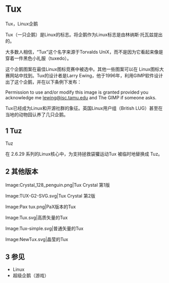 # Tux



Tux，Linux企鹅

Tux（一只企鹅）是Linux的标志。将企鹅作为Linux标志是由林纳斯·托瓦兹提出的。

大多数人相信，“Tux”这个名字来源于Torvalds UniX，而不是因为它看起来像是穿着一件黑色小礼服（tuxedo）。

这个企鹅图案在最佳Linux图标竞赛中被选中。其他一些图案可以在 Linux图标大赛网站中找到。Tux的设计者是Larry Ewing，他于1996年，利用GIMP软件设计出了这个企鹅，并在以下条例下发布：

Permission to use and/or modify this image is granted provided you acknowledge me lewing@isc.tamu.edu and The GIMP if someone asks.

Tux已经成为Linux和开源社群的象征。英国Linux用户组（British LUG）甚至在当地的动物园认养了几只企鹅。



## 1 Tuz

Tuz

在 2.6.29 系列的Linux核心中，为支持拯救袋獾运动Tux 被临时地替换成 Tuz。



## 2 其他版本

Image:Crystal_128_penguin.png|Tux Crystal 第1版

Image:TUX-G2-SVG.svg|Tux Crystal 第2版

Image:Pax tux.png|PaX版本的Tux

Image:Tux.svg|高质矢量的Tux

Image:Tux-simple.svg|普通矢量的Tux

Image:NewTux.svg|晶莹的Tux



## 3 参见

* Linux
* 超级企鹅（游戏）



